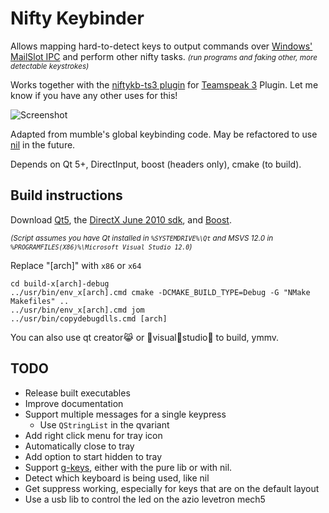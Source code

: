 # Nifty Keybinder

Allows mapping hard-to-detect keys to output commands over [Windows' MailSlot IPC](https://en.wikipedia.org/wiki/MailSlot) and perform other nifty tasks. <em><small>(run programs and faking other, more detectable keystrokes)</small></em>

Works together with the [niftykb-ts3 plugin](https://github.com/forivall/niftykb-ts3) for [Teamspeak 3](http://teamspeak.com) Plugin. Let me know if you have any other uses for this!

![Screenshot](http://i.imgur.com/ZZsRVhO.png)

Adapted from mumble's global keybinding code. May be refactored to use [nil](https://github.com/noorus/nil) in the future.

Depends on Qt 5+, DirectInput, boost (headers only), cmake (to build).

## Build instructions

Download [Qt5](http://www.qt.io/download-open-source/),
the [DirectX June 2010 sdk](https://www.microsoft.com/en-ca/download/details.aspx?id=6812),
and [Boost](http://www.boost.org/users/download/).

<em><small>(Script assumes you have Qt installed in `%SYSTEMDRIVE%\Qt` and MSVS 12.0 in `%PROGRAMFILES(X86)%\Microsoft Visual Studio 12.0`)</small></em>

Replace "[arch]" with `x86` or `x64`
```
cd build-x[arch]-debug
../usr/bin/env_x[arch].cmd cmake -DCMAKE_BUILD_TYPE=Debug -G "NMake Makefiles" ..
../usr/bin/env_x[arch].cmd jom
../usr/bin/copydebugdlls.cmd [arch]
```

You can also use qt creator:joy_cat: or :see_no_evil:visual:hear_no_evil:studio:speak_no_evil: to build, ymmv.

## TODO
- Release built executables
- Improve documentation
- Support multiple messages for a single keypress
  - Use `QStringList` in the qvariant
- Add right click menu for tray icon
- Automatically close to tray
- Add option to start hidden to tray
- Support [g-keys](http://gaming.logitech.com/developers), either with the pure lib or with nil.
- Detect which keyboard is being used, like nil
- Get suppress working, especially for keys that are on the default layout
- Use a usb lib to control the led on the azio levetron mech5

